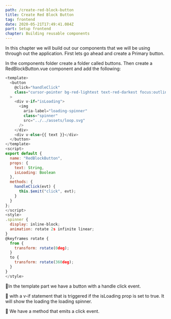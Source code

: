 ```yaml
---
path: /create-red-block-button
title: Create Red Block Button
tag: frontend
date: 2020-05-21T17:49:41.084Z
part: Setup frontend
chapter: Building reusable components
---
```

In this chapter we will build out our components that we will be using through out the application. First lets go ahead and create a Primary button.



In the components folder create a folder called buttons. Then create a RedBlockButton.vue component and add the following:

```javascript
<template>
  <button
    @click="handleClick"
    class="cursor-pointer bg-red-lightest text-red-darkest focus:outline-none font-display rounded-px px-16 py-2 hover:bg-transparent hover:border hover:border-red-darkest"
  >
    <div v-if="isLoading">
      <img
        aria-label="loading-spinner"
        class="spinner"
        src="../../assets/loop.svg"
      />
    </div>
    <div v-else>{{ text }}</div>
  </button>
</template>
<script>
export default {
  name: "RedBlockButton",
  props: {
    text: String,
    isLoading: Boolean
  },
  methods: {
    handleClick(evt) {
      this.$emit("click", evt);
    }
  }
};
</script>
<style>
.spinner {
  display: inline-block;
  animation: rotate 2s infinite linear;
}
@keyframes rotate {
  from {
    transform: rotate(0deg);
  }
  to {
    transform: rotate(360deg);
  }
}
</style>


```

🧁In the template part we have a button with a handle click event.

🧁 with a v-if statement that is triggered if the isLoading prop is set to true. It will show the loading the loading spinner.

🧁 We have a method that emits a click event.